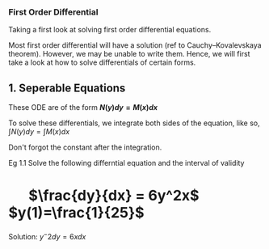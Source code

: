 ### First Order Differential

Taking a first look at solving first order differential equations. 

Most first order differential will have a solution (ref to Cauchy–Kovalevskaya theorem). However, we may be unable to write them.
Hence, we will first take a look at how to solve differentials of certain forms.

## 1. Seperable Equations
These ODE are of the form **$N(y)dy = M(x)dx$**

To solve these differentials, we integrate both sides of the equation, like so, 
$\int N(y)dy = \int M(x) dx$

Don't forgot the constant after the integration.

Eg 1.1 Solve the following differntial equation and the interval of validity

# &nbsp;&nbsp;&nbsp;&nbsp;&nbsp; $\frac{dy}{dx} = 6y^2x$     &nbsp;&nbsp;&nbsp;&nbsp;&nbsp;       $y(1)=\frac{1}{25}$

Solution:
$y^-2 dy = 6x dx$


